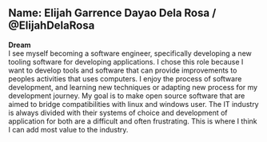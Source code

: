 ## Name: Elijah Garrence Dayao Dela Rosa / @ElijahDelaRosa

**Dream**         
I see myself becoming a software engineer, specifically developing a new tooling software for developing applications. 
I chose this role because I want to develop tools and software that can provide improvements to peoples activities that uses computers. I enjoy the process of software development, and learning new techniques or adapting new process for my development journey.
My goal is to make open source software that are aimed to bridge compatibilities with linux and windows user.
The IT industry is always divided with their systems of choice and development of application for both are a difficult and often frustrating. This is where I think I can add most value to the industry.